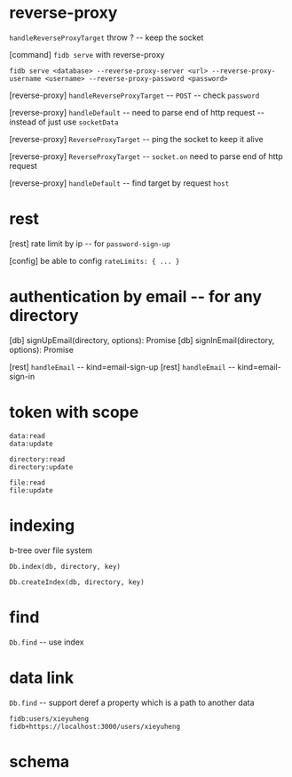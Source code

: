 # reverse-proxy

`handleReverseProxyTarget` throw ? -- keep the socket

[command] `fidb serve` with reverse-proxy

```
fidb serve <database> --reverse-proxy-server <url> --reverse-proxy-username <username> --reverse-proxy-password <password>
```

[reverse-proxy] `handleReverseProxyTarget` -- `POST` -- check `password`

[reverse-proxy] `handleDefault` -- need to parse end of http request -- instead of just use `socketData`

[reverse-proxy] `ReverseProxyTarget` -- ping the socket to keep it alive

[reverse-proxy] `ReverseProxyTarget` -- `socket.on` need to parse end of http request

[reverse-proxy] `handleDefault` -- find target by request `host`

# rest

[rest] rate limit by ip -- for `password-sign-up`

[config] be able to config `rateLimits: { ... }`

# authentication by email -- for any directory

[db] signUpEmail(directory, options): Promise<void>
[db] signInEmail(directory, options): Promise<Token>

[rest] `handleEmail` -- kind=email-sign-up
[rest] `handleEmail` -- kind=email-sign-in

# token with scope

```
data:read
data:update

directory:read
directory:update

file:read
file:update
```

# indexing

b-tree over file system

`Db.index(db, directory, key)`

`Db.createIndex(db, directory, key)`

# find

`Db.find` -- use index

# data link

`Db.find` -- support deref a property which is a path to another data

```
fidb:users/xieyuheng
fidb+https://localhost:3000/users/xieyuheng
```

# schema
